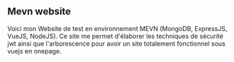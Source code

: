 ## Mevn website

Voici mon Website de test en environnement MEVN (MongoDB, ExpressJS, VueJS, NodeJS).
Ce site me permet d'élaborer les techniques de sécurité jwt ainsi que l'arborescence pour avoir un site totalement fonctionnel sous vuejs en onepage.

